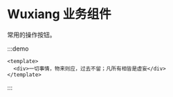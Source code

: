 <!--
 * @Descripttion: 
 * @Author: liugang
 * @Date: 2022-08-21 16:04:03
 * @LastEditors: liugang
 * @LastEditTime: 2022-08-21 16:46:20
-->
# Wuxiang 业务组件

常用的操作按钮。


:::demo

```vue
<template>
  <div>一切事情，物来则应，过去不留；凡所有相皆是虚妄</div>
</template>
```

:::
